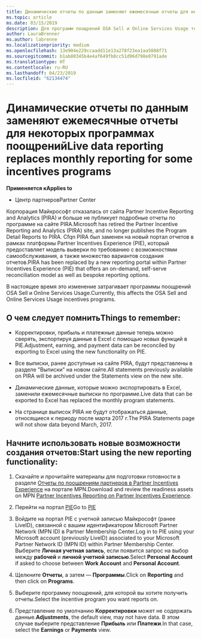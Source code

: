 ```yaml
---
title: Динамические отчеты по данным заменяют ежемесячные отчеты для некоторых программах поощрений | Центр партнеров
ms.topic: article
ms.date: 03/15/2019
description: Для программ поощрений OSA Sell и Online Services Usage теперь доступны динамические отчеты.
author: LauraBrenner
ms.author: labrenne
ms.localizationpriority: medium
ms.openlocfilehash: 13e904e229ccaadd11e13a278f23ea1aa5088f71
ms.sourcegitcommit: b1ab80345b4e4af649fb8cc51d96d798e0791ade
ms.translationtype: HT
ms.contentlocale: ru-RU
ms.lasthandoff: 04/23/2019
ms.locfileid: "62134474"
---
```

# <a name="live-data-reporting-replaces-monthly-reporting-for-some-incentives-programs"></a><span data-ttu-id="18f28-103">Динамические отчеты по данным заменяют ежемесячные отчеты для некоторых программах поощрений</span><span class="sxs-lookup"><span data-stu-id="18f28-103">Live data reporting replaces monthly reporting for some incentives programs</span></span>

<span data-ttu-id="18f28-104">**Применяется к**</span><span class="sxs-lookup"><span data-stu-id="18f28-104">**Applies to**</span></span>

-  <span data-ttu-id="18f28-105">Центр партнеров</span><span class="sxs-lookup"><span data-stu-id="18f28-105">Partner Center</span></span>

<span data-ttu-id="18f28-106">Корпорация Майкрософт отказалась от сайта Partner Incentive Reporting and Analytics (PIRA) и больше не публикует подробные отчеты по программе на сайте PIRA.</span><span class="sxs-lookup"><span data-stu-id="18f28-106">Microsoft has retired the Partner Incentive Reporting and Analytics (PIRA) site, and no longer publishes the Program Detail Reports to PIRA.</span></span> <span data-ttu-id="18f28-107">Cfqn PIRA был заменен на новый портал отчетов в рамках платформы Partner Incentives Experience (PIE), который предоставляет модель выверки по требованию с возможностями самообслуживания, а также множество вариантов создания отчетов.</span><span class="sxs-lookup"><span data-stu-id="18f28-107">PIRA has been replaced by a new reporting portal within Partner Incentives Experience (PIE) that offers an on-demand, self-serve reconciliation model as well as bespoke reporting options.</span></span> 

<span data-ttu-id="18f28-108">В настоящее время это изменение затрагивает программы поощрений OSA Sell и Online Services Usage.</span><span class="sxs-lookup"><span data-stu-id="18f28-108">Currently, this affects the OSA Sell and Online Services Usage incentives programs.</span></span>

## <a name="things-to-remember"></a><span data-ttu-id="18f28-109">О чем следует помнить</span><span class="sxs-lookup"><span data-stu-id="18f28-109">Things to remember:</span></span> 

- <span data-ttu-id="18f28-110">Корректировки, прибыль и платежные данные теперь можно сверять, экспортируя данные в Excel с помощью новых функций в PIE.</span><span class="sxs-lookup"><span data-stu-id="18f28-110">Adjustment, earning, and payment data can be reconciled by exporting to Excel using the new functionality on PIE.</span></span>

- <span data-ttu-id="18f28-111">Все выписки, ранее доступные на сайте PIRA, будут представлены в разделе "Выписки" на новом сайте.</span><span class="sxs-lookup"><span data-stu-id="18f28-111">All statements previously available on PIRA will be archived under the Statements view on the new site.</span></span> 

- <span data-ttu-id="18f28-112">Динамические данные, которые можно экспортировать в Excel, заменили ежемесячные выписки по программе.</span><span class="sxs-lookup"><span data-stu-id="18f28-112">Live data that can be exported to Excel has replaced the monthly program statements.</span></span>

- <span data-ttu-id="18f28-113">На странице выписок PIRA не будут отображаться данные, относящиеся к периоду после марта 2017 г.</span><span class="sxs-lookup"><span data-stu-id="18f28-113">The PIRA Statements page will not show data beyond March, 2017.</span></span>
 
## <a name="start-using-the-new-reporting-functionality"></a><span data-ttu-id="18f28-114">Начните использовать новые возможности создания отчетов:</span><span class="sxs-lookup"><span data-stu-id="18f28-114">Start using the new reporting functionality:</span></span> 

1. <span data-ttu-id="18f28-115">Скачайте и прочитайте материалы для подготовки готовности в разделе [Отчеты по поощрениям партнеров в Partner Incentives Experience](https://aka.ms/osareadiness ) на портале MPN.</span><span class="sxs-lookup"><span data-stu-id="18f28-115">Download and review the readiness assets on MPN [Partner Incentives Reporting on Partner Incentives Experience](https://aka.ms/osareadiness ).</span></span>

2. <span data-ttu-id="18f28-116">Перейти на портал [PIE](https://partnerincentives.microsoft.com/)</span><span class="sxs-lookup"><span data-stu-id="18f28-116">Go to [PIE](https://partnerincentives.microsoft.com/)</span></span>

3. <span data-ttu-id="18f28-117">Войдите на портал PIE с учетной записью Майкрософт (ранее LiveID), связанной с вашим идентификатором Microsoft Partner Network (MPN ID) в Partner Membership Center.</span><span class="sxs-lookup"><span data-stu-id="18f28-117">Log in to PIE using your Microsoft account (previously LiveID) associated to your Microsoft Partner Network ID (MPN ID) within Partner Membership Center.</span></span> <span data-ttu-id="18f28-118">Выберите **Личная учетная запись**, если появится запрос на выбор между **рабочей** и **личной учетной записью**.</span><span class="sxs-lookup"><span data-stu-id="18f28-118">Select **Personal Account** if asked to choose between **Work Account** and **Personal Account**.</span></span>

4. <span data-ttu-id="18f28-119">Щелкните **Отчеты**, а затем — **Программы**.</span><span class="sxs-lookup"><span data-stu-id="18f28-119">Click on **Reporting** and then click on **Programs**.</span></span> 

5. <span data-ttu-id="18f28-120">Выберите программу поощрений, для которой вы хотите получить отчеты.</span><span class="sxs-lookup"><span data-stu-id="18f28-120">Select the incentive program you want reports on.</span></span> 

6. <span data-ttu-id="18f28-121">Представление по умолчанию **Корректировки** может не содержать данные.</span><span class="sxs-lookup"><span data-stu-id="18f28-121">**Adjustments**, the default view, may not have data.</span></span>  <span data-ttu-id="18f28-122">В этом случае выберите представление **Прибыль** или **Платежи**.</span><span class="sxs-lookup"><span data-stu-id="18f28-122">In that case, select the **Earnings** or **Payments** view.</span></span>


 

 



